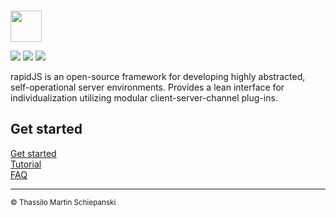 \
<a href="https://rapidjs.org"><img src="https://rapidjs.org/_assets/img/logo-l-dark.svg" height="50"></a>

<a href="https://github.com/rapidjs-org/core/blob/master/LICENSE"><img src="https://img.shields.io/npm/l/@rapidjs.org/core"></a>
<a href="https://www.npmjs.com/package/@rapidjs.org/core"><img src="https://img.shields.io/npm/v/@rapidjs.org/core"></a>
<a href="https://www.npmjs.com/package/@rapidjs.org/core"><img src="https://img.shields.io/bundlephobia/min/@rapidjs.org/core"></a>

rapidJS is an open-source framework for developing highly abstracted, self-operational server environments. Provides a lean interface for individualization utilizing modular client-server-channel plug-ins.

## Get started

[Get started](https://rapidjs.org/docs)\
[Tutorial](https://rapidjs.org/tutorial)\
[FAQ](https://rapidjs.org/faq)

---

<sub>© Thassilo Martin Schiepanski</sub>